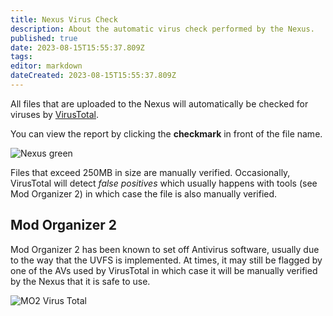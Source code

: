 ```yaml
---
title: Nexus Virus Check
description: About the automatic virus check performed by the Nexus.
published: true
date: 2023-08-15T15:55:37.809Z
tags: 
editor: markdown
dateCreated: 2023-08-15T15:55:37.809Z
---
```


All files that are uploaded to the Nexus will automatically be checked for viruses by [VirusTotal](https://www.virustotal.com/gui/home/upload).

You can view the report by clicking the **checkmark** in front of the file name.

![Nexus green](/Pictures/skyforge/knowledge-base/nexus-virus-check-green.png)

Files that exceed 250MB in size are manually verified. Occasionally, VirusTotal will detect *false positives* which usually happens with tools (see Mod Organizer 2) in which case the file is also manually verified.

## Mod Organizer 2

Mod Organizer 2 has been known to set off Antivirus software, usually due to the way that the UVFS is implemented. At times, it may still be flagged by one of the AVs used by VirusTotal in which case it will be manually verified by the Nexus that it is safe to use.

![MO2 Virus Total](/Pictures/skyforge/knowledge-base/mo2-virus-total.png)